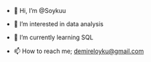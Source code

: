 - 👋 Hi, I’m @Soykuu
- 👀 I’m interested in data analysis
- 🌱 I’m currently learning SQL

- 📫 How to reach me; demireloyku@gmail.com

<!---
Soykuu/Soykuu is a ✨ special ✨ repository because its `README.md` (this file) appears on your GitHub profile.
You can click the Preview link to take a look at your changes.
--->
